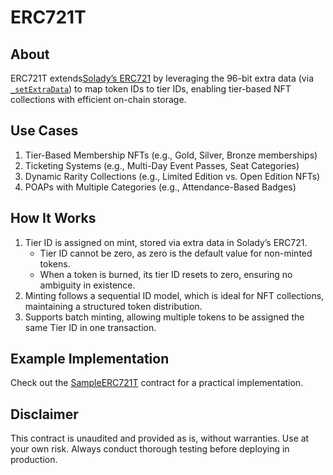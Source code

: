 # ERC721T

## About
ERC721T extends[Solady’s ERC721](https://github.com/Vectorized/solady/blob/main/src/tokens/ERC721.sol) by leveraging the 96-bit extra data (via [`_setExtraData`](https://github.com/Vectorized/solady/blob/main/src/tokens/ERC721.sol#L424)) to map token IDs to tier IDs, enabling tier-based NFT collections with efficient on-chain storage.

## Use Cases
1. Tier-Based Membership NFTs (e.g., Gold, Silver, Bronze memberships)
2. Ticketing Systems (e.g., Multi-Day Event Passes, Seat Categories)
3. Dynamic Rarity Collections (e.g., Limited Edition vs. Open Edition NFTs)
4. POAPs with Multiple Categories (e.g., Attendance-Based Badges) 

## How It Works
1.	Tier ID is assigned on mint, stored via extra data in Solady’s ERC721.
	  - Tier ID cannot be zero, as zero is the default value for non-minted tokens.
	  - When a token is burned, its tier ID resets to zero, ensuring no ambiguity in existence.
2.	Minting follows a sequential ID model, which is ideal for NFT collections, maintaining a structured token distribution.
3.	Supports batch minting, allowing multiple tokens to be assigned the same Tier ID in one transaction.

## Example Implementation
Check out the [SampleERC721T](https://github.com/0xkuwabatake/ERC721T/blob/main/src/examples/SampleERC721T.sol) contract for a practical implementation.

## Disclaimer

This contract is unaudited and provided as is, without warranties. Use at your own risk. Always conduct thorough testing before deploying in production.